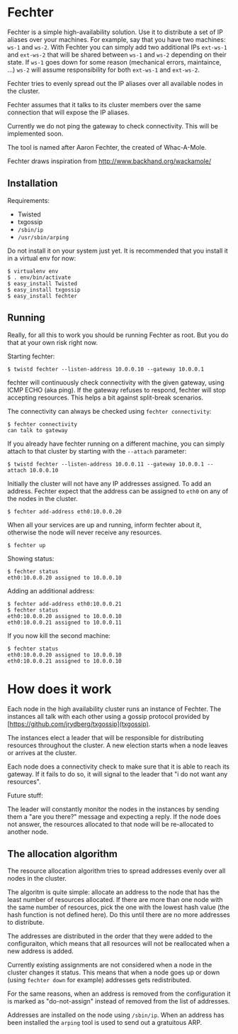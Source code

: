 # Fechter #

Fechter is a simple high-availability solution.  Use it to distribute
a set of IP aliases over your machines.  For example, say that you
have two machines: `ws-1` and `ws-2`.  With Fechter you can simply add
two additional IPs `ext-ws-1` and `ext-ws-2` that will be shared
between `ws-1` and `ws-2` depending on their state.  If `ws-1` goes
down for some reason (mechanical errors, maintaince, ...) `ws-2` will
assume responsibility for both `ext-ws-1` and `ext-ws-2`.

Fechter tries to evenly spread out the IP aliases over all available
nodes in the cluster.

Fechter assumes that it talks to its cluster members over the same
connection that will expose the IP aliases.

Currently we do not ping the gateway to check connectivity.  This will
be implemented soon.

The tool is named after Aaron Fechter, the created of Whac-A-Mole.

Fechter draws inspiration from http://www.backhand.org/wackamole/

## Installation ##

Requirements:

 - Twisted
 - txgossip
 - `/sbin/ip`
 - `/usr/sbin/arping`

Do not install it on your system just yet.  It is recommended that you
install it in a virtual env for now:

    $ virtualenv env
    $ . env/bin/activate
    $ easy_install Twisted
    $ easy_install txgossip
    $ easy_install fechter

## Running ##

Really, for all this to work you should be running Fechter as root.
But you do that at your own risk right now.

Starting fechter:

    $ twistd fechter --listen-address 10.0.0.10 --gateway 10.0.0.1

fechter will continuously check connectivity with the given gateway,
using ICMP ECHO (aka ping).  If the gateway refuses to respond,
fechter will stop accepting resources.  This helps a bit against
split-break scenarios.

The connectivity can always be checked using `fechter connectivity`:

    $ fechter connectivity
    can talk to gateway

If you already have fechter running on a different machine, you can
simply attach to that cluster by starting with the `--attach`
parameter:

    $ twistd fechter --listen-address 10.0.0.11 --gateway 10.0.0.1 --attach 10.0.0.10

Initially the cluster will not have any IP addresses assigned.  To add
an address.  Fechter expect that the address can be assigned to `eth0`
on any of the nodes in the cluster.

    $ fechter add-address eth0:10.0.0.20

When all your services are up and running, inform fechter about it,
otherwise the node will never receive any resources.

    $ fechter up

Showing status:

    $ fechter status
    eth0:10.0.0.20 assigned to 10.0.0.10

Adding an additional address:

    $ fechter add-address eth0:10.0.0.21
    $ fechter status
    eth0:10.0.0.20 assigned to 10.0.0.10
    eth0:10.0.0.21 assigned to 10.0.0.11

If you now kill the second machine:

    $ fechter status
    eth0:10.0.0.20 assigned to 10.0.0.10
    eth0:10.0.0.21 assigned to 10.0.0.10


# How does it work #

Each node in the high availability cluster runs an instance of
Fechter.  The instances all talk with each other using a gossip
protocol provided by [https://github.com/jrydberg/txgossip](txgossip).

The instances elect a leader that will be responsible for distributing
resources throughout the cluster.  A new election starts when a node
leaves or arrives at the cluster.

Each node does a connectivity check to make sure that it is able to
reach its gateway.  If it fails to do so, it will signal to the leader
that "i do not want any resources".

Future stuff:

The leader will constantly monitor the nodes in the instances by
sending them a "are you there?" message and expecting a reply.  If the
node does not answer, the resources allocated to that node will be
re-allocated to another node.

## The allocation algorithm ##

The resource allocation algorithm tries to spread addresses evenly
over all nodes in the cluster.

The algoritm is quite simple: allocate an address to the node that has
the least number of resources allocated.  If there are more than one
node with the same number of resources, pick the one with the lowest
hash value (the hash function is not defined here).  Do this until
there are no more addresses to distribute.

The addresses are distributed in the order that they were added to the
configuraiton, which means that all resources will not be reallocated
when a new address is added.

Currently existing assignments are not considered when a node in the
cluster changes it status.  This means that when a node goes up or
down (using `fechter down` for example) addresses gets redistributed.

For the same reasons, when an address is removed from the
configuration it is marked as "do-not-assign" instead of removed from
the list of addresses.

Addresses are installed on the node using `/sbin/ip`.  When an address
has been installed the `arping` tool is used to send out a gratuitous
ARP.
